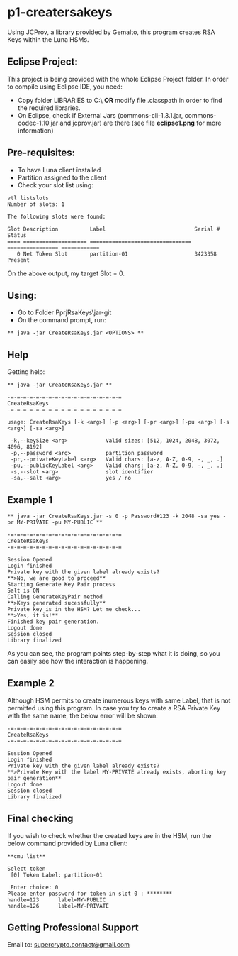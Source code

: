 # p1-creatersakeys
Using JCProv, a library provided by Gemalto, this program creates RSA Keys within the Luna HSMs.

## Eclipse Project:
This project is being provided with the whole Eclipse Project folder.
In order to compile using Eclipse IDE, you need:
- Copy folder LIBRARIES to C:\ **OR** modify file .classpath in order to find the required libraries.
- On Eclipse, check if External Jars (commons-cli-1.3.1.jar, commons-codec-1.10.jar and jcprov.jar) are there (see file **eclipse1.png** for more information)

## Pre-requisites:
- To have Luna client installed
- Partition assigned to the client
- Check your slot list using:
```
vtl listslots
Number of slots: 1

The following slots were found:

Slot Description          Label                            Serial #         Status
==== ==================== ================================ ================ ============
   0 Net Token Slot       partition-01                     3423358          Present
```
On the above output, my target Slot = 0.
   
   

## Using:
- Go to Folder PprjRsaKeys\jar-git
- On the command prompt, run:
```
** java -jar CreateRsaKeys.jar <OPTIONS> **
```

## Help
Getting help:
```
** java -jar CreateRsaKeys.jar **

-=-=-=-=-=-=-=-=-=-=-=-=-=-=-=-=-=-=
CreateRsaKeys
-=-=-=-=-=-=-=-=-=-=-=-=-=-=-=-=-=-=

usage: CreateRsaKeys [-k <arg>] [-p <arg>] [-pr <arg>] [-pu <arg>] [-s <arg>] [-sa <arg>]

 -k,--keySize <arg>            Valid sizes: [512, 1024, 2048, 3072, 4096, 8192]
 -p,--password <arg>           partition password
 -pr,--privateKeyLabel <arg>   Valid chars: [a-z, A-Z, 0-9, -, _, .]
 -pu,--publicKeyLabel <arg>    Valid chars: [a-z, A-Z, 0-9, -, _, .]
 -s,--slot <arg>               slot identifier
 -sa,--salt <arg>              yes / no
```

## Example 1
```
** java -jar CreateRsaKeys.jar -s 0 -p Password#123 -k 2048 -sa yes -pr MY-PRIVATE -pu MY-PUBLIC **

-=-=-=-=-=-=-=-=-=-=-=-=-=-=-=-=-=-=
CreateRsaKeys
-=-=-=-=-=-=-=-=-=-=-=-=-=-=-=-=-=-=

Session Opened
Login finished
Private key with the given label already exists?
**>No, we are good to proceed**
Starting Generate Key Pair process
Salt is ON
Calling GenerateKeyPair method
**>Keys generated sucessfully**
Private key is in the HSM? Let me check...
**>Yes, it is!**
Finished key pair generation.
Logout done
Session closed
Library finalized
```

As you can see, the program points step-by-step what it is doing, so you can easily see how the interaction is happening.

## Example 2
Although HSM permits to create inumerous keys with same Label, that is not permitted using this program.
In case you try to create a RSA Private Key with the same name, the below error will be shown:
```
-=-=-=-=-=-=-=-=-=-=-=-=-=-=-=-=-=-=
CreateRsaKeys
-=-=-=-=-=-=-=-=-=-=-=-=-=-=-=-=-=-=

Session Opened
Login finished
Private key with the given label already exists?
**>Private Key with the label MY-PRIVATE already exists, aborting key pair generation**
Logout done
Session closed
Library finalized
```

## Final checking
If you wish to check whether the created keys are in the HSM, run the below command provided by Luna client:
```
**cmu list**

Select token
 [0] Token Label: partition-01
 
 Enter choice: 0
Please enter password for token in slot 0 : ********
handle=123      label=MY-PUBLIC
handle=126      label=MY-PRIVATE
```

## Getting Professional Support
Email to: supercrypto.contact@gmail.com
